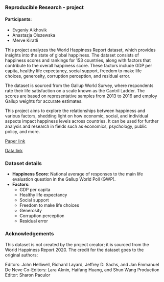### Reproducible Research - project
#### Participants: 
- Evgeniy Alkhovik
- Anastazja Olszewska
- Merve Kiratli

This project analyzes the World Happiness Report dataset, which provides insights into the state of global happiness. The dataset consists of happiness scores and rankings for 153 countries, along with factors that contribute to the overall happiness score. These factors include GDP per capita, healthy life expectancy, social support, freedom to make life choices, generosity, corruption perception, and residual error.

The dataset is sourced from the Gallup World Survey, where respondents rate their life satisfaction on a scale known as the Cantril Ladder. The scores are based on representative samples from 2013 to 2016 and employ Gallup weights for accurate estimates.

This project aims to explore the relationships between happiness and various factors, shedding light on how economic, social, and individual aspects impact happiness levels across countries. It can be used for further analysis and research in fields such as economics, psychology, public policy, and more.

[Paper link](https://digitalcommons.iwu.edu/cgi/viewcontent.cgi?article=1492&context=uer)

[Data link](https://www.kaggle.com/datasets/mathurinache/world-happiness-report?select=2022.csv)

### Dataset details
<ul>
  <li><b>Happiness Score</b>: National average of responses to the main life evaluation question in the Gallup World Poll (GWP). </li>
  <li><b>Factors</b>:
    <ul>
      <li>GDP per capita </li>
      <li>Healthy life expectancy </li>
      <li>Social support </li>
      <li>Freedom to make life choices </li>
       <li>Generosity </li>
      <li>Corruption perception </li>
      <li>Residual error </li>
    </ul>
 </ul>
 
### Acknowledgements

This dataset is not created by the project creator; it is sourced from the World Happiness Report 2020. The credit for the dataset goes to the original authors:

Editors: John Helliwell, Richard Layard, Jeffrey D. Sachs, and Jan Emmanuel De Neve
Co-Editors: Lara Aknin, Haifang Huang, and Shun Wang
Production Editor: Sharon Paculor
